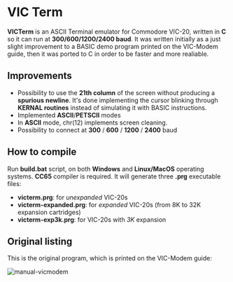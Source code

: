 # VIC Term
**VICTerm** is an ASCII Terminal emulator for Commodore VIC-20, written in **C** so it can run at **300/600/1200/2400 baud**. It was written initially as a just slight improvement to a BASIC demo program printed on the VIC-Modem guide, then it was ported to C in order to be faster and more realiable.

## Improvements
- Possibility to use the **21th column** of the screen without producing a **spurious newline**. It's done implementing the cursor blinking through **KERNAL routines** instead of simulating it with BASIC instructions.
- Implemented **ASCII**/**PETSCII** modes
- In **ASCII** mode, chr(12) implements screen cleaning.
- Possibility to connect at **300** / **600** / **1200** / **2400** baud

## How to compile
Run **build.bat** script, on both **Windows** and **Linux/MacOS** operating systems. **CC65** compiler is required. It will generate three **.prg** executable files:
- **victerm.prg**: for *unexpanded* VIC-20s
- **victerm-expanded.prg**: for *expanded* VIC-20s (from 8K to 32K expansion cartridges)
- **victerm-exp3k.prg**: for VIC-20s with *3K* expansion

## Original listing
This is the original program, which is printed on the VIC-Modem guide:

![manual-vicmodem](manual-vicmodem.png)
